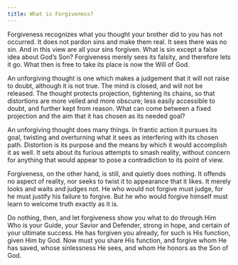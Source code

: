 ```yaml
---
title: What is Forgiveness?
---
```


Forgiveness recognizes what you thought your brother did to you has not
occurred. It does not pardon sins and make them real. It sees there was
no sin. And in this view are all your sins forgiven. What is sin except
a false idea about God’s Son? Forgiveness merely sees its falsity, and
therefore lets it go. What then is free to take its place is now the
Will of God.

An unforgiving thought is one which makes a judgement that it will not
raise to doubt, although it is not true. The mind is closed, and will
not be released. The thought protects projection, tightening its chains,
so that distortions are more veiled and more obscure; less easily
accessible to doubt, and further kept from reason. What can come between
a fixed projection and the aim that it has chosen as its needed goal?

An unforgiving thought does many things. In frantic action it pursues
its goal, twisting and overturning what it sees as interfering with its
chosen path. Distortion is its purpose and the means by which it would
accomplish it as well. It sets about its furious attempts to smash
reality, without concern for anything that would appear to pose a
contradiction to its point of view.

Forgiveness, on the other hand, is still, and quietly does nothing. It
offends no aspect of reality, nor seeks to twist it to appearance that
it likes. It merely looks and waits and judges not. He who would not
forgive must judge, for he must justify his failure to forgive. But he
who would forgive himself must learn to welcome truth exactly as it is.

Do nothing, then, and let forgiveness show you what to do through Him
Who is your Guide, your Savior and Defender, strong in hope, and certain
of your ultimate success. He has forgiven you already, for such is His
function, given Him by God. Now must you share His function, and forgive
whom He has saved, whose sinlessness He sees, and whom He honors as the
Son of God.

